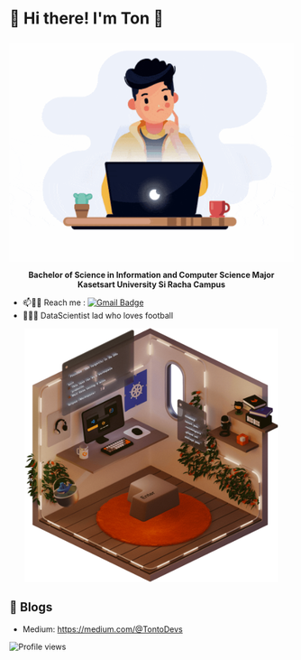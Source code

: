 <h1> 

👋 Hi there! I'm Ton 👋 </h1> 


<div align = 'center'> 
<img align="center" src="/Pictures/developer3.gif" />
 <p>
   <strong>
     Bachelor of Science in Information and Computer Science Major <br>
     Kasetsart University Si Racha Campus <br>
   </strong>
  </p>
</div> 
    
- 📫🐱‍💻 Reach me :
[![Gmail Badge](https://img.shields.io/badge/-Nattachai-c14438?style=social&logo=Gmail&logoColor=red&link=mailto:nattachai.chaiwiriya@gmail.com)](mailto:nattachai.chaiwiriya@gmail.com) 
- 👨🏻‍💻 DataScientist lad who loves football


<div align = 'center'><img src="/Pictures/home-large-dark.png" width = 450px height = 450px ></div> 


## 📝 Blogs

- Medium: https://medium.com/@TontoDevs

<div align = 'left'> 
    
![Profile views](https://komarev.com/ghpvc/?username=TontoDevs&color=07B6BB&label=PROFILE+VIEWS)

<!--
## snake-eating my contribution graph
-->
    
</div> 

<!--
**TontoDevs/TontoDevs** is a ✨ _special_ ✨ repository because its `README.md` (this file) appears on your GitHub profile.

Here are some ideas to get you started:

- 🔭 I’m currently working on ...
- 🌱 I’m currently learning ...
- 👯 I’m looking to collaborate on ...
- 🤔 I’m looking for help with ...
- 💬 Ask me about ...
- 📫 How to reach me: ...
- 😄 Pronouns: ...
- ⚡ Fun fact: ...
-->
